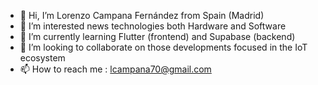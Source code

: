 - 👋 Hi, I’m Lorenzo Campana Fernández from Spain (Madrid)
- 👀 I’m interested news technologies both Hardware and Software
- 🌱 I’m currently learning Flutter (frontend) and Supabase (backend) 
- 💞️ I’m looking to collaborate on those developments focused in the IoT ecosystem 
- 📫 How to reach me : lcampana70@gmail.com


<!---
lcampana69/lcampana69 is a ✨ special ✨ repository because its `README.md` (this file) appears on your GitHub profile.
You can click the Preview link to take a look at your changes.
--->
